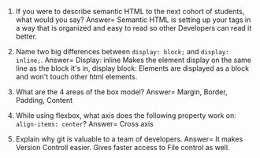 1. If you were to describe semantic HTML to the next cohort of students, what would you say?
Answer= Semantic HTML is setting up your tags in a way that is organized and easy to read so other Developers can read it better.
2. Name two big differences between ```display: block;``` and ```display: inline;```.
Answer= Display: inline Makes the element display on the same line as the block it's in, display block: Elements  are displayed as a block and won't touch other html elements.
3. What are the 4 areas of the box model?
Answer= Margin, Border, Padding, Content

4. While using flexbox, what axis does the following property work on: ```align-items: center```?
Answer= Cross axis

5. Explain why git is valuable to a team of developers.
Answer= It makes Version Controll easier. Gives faster access to File control as well.